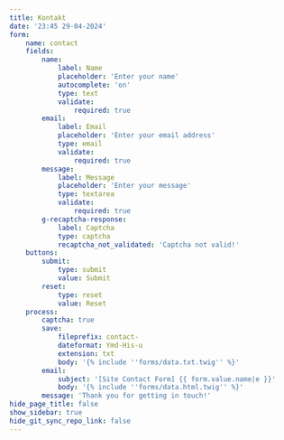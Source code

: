```yaml
---
title: Kontakt
date: '23:45 29-04-2024'
form:
    name: contact
    fields:
        name:
            label: Name
            placeholder: 'Enter your name'
            autocomplete: 'on'
            type: text
            validate:
                required: true
        email:
            label: Email
            placeholder: 'Enter your email address'
            type: email
            validate:
                required: true
        message:
            label: Message
            placeholder: 'Enter your message'
            type: textarea
            validate:
                required: true
        g-recaptcha-response:
            label: Captcha
            type: captcha
            recaptcha_not_validated: 'Captcha not valid!'
    buttons:
        submit:
            type: submit
            value: Submit
        reset:
            type: reset
            value: Reset
    process:
        captcha: true
        save:
            fileprefix: contact-
            dateformat: Ymd-His-u
            extension: txt
            body: '{% include ''forms/data.txt.twig'' %}'
        email:
            subject: '[Site Contact Form] {{ form.value.name|e }}'
            body: '{% include ''forms/data.html.twig'' %}'
        message: 'Thank you for getting in touch!'
hide_page_title: false
show_sidebar: true
hide_git_sync_repo_link: false
---
```


